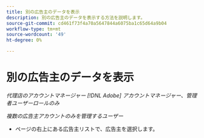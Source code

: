 ```yaml
---
title: 別の広告主のデータを表示
description: 別の広告主のデータを表示する方法を説明します。
source-git-commit: cd461f73f4a70a5647844a6075ba1c65d64a9b04
workflow-type: tm+mt
source-wordcount: '49'
ht-degree: 0%

---
```


# 別の広告主のデータを表示

*代理店のアカウントマネージャー [!DNL Adobe] アカウントマネージャー、管理者ユーザーロールのみ*

*複数の広告主アカウントのみを管理するユーザー*

* ページの右上にある広告主リストで、広告主を選択します。
